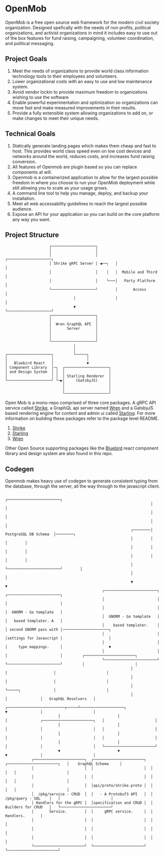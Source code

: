 # OpenMob

OpenMob is a free open source web framework for the modern civil society
organization. Designed spefically with the needs of non profits, political organizations, and activist organizations in mind it includes easy to use out of the box features for fund raising, campaigning, volunteer coordination, and political messaging.
## Project Goals

1. Meet the needs of organizations to provide world class information technology tools to their employees and volunteers.
2. Lower organizational costs with an easy to use and low maintenance system.
3. Avoid vendor lockin to provide maximum freedom to organizations wishing to use the software
4. Enable powerful experimentation and optimization so organizations can move fast and make measured improvements in their results.
5. Provide a fully extensible system allowing organizations to add on, or make changes to meet their unique needs.

## Technical Goals

1. Statically generate landing pages which makes them cheap and fast to host. This provides world class speed even on low cost devices and networks around the world, reduces costs, and increases fund raising conversion. 
2. All features of Openmob are plugin based so you can replace components at will.
3. Openmob is a containerized application to allow for the largest possible freedom in where you choose to run your OpenMob deployment while still allowing you to scale as your usage grows.
4. A command line tool to help you manage, deploy, and backup your installation.
5. Meet all web accessability guidelines to reach the largest possible audience.
6. Expose an API for your application so you can build on the core platform any way you want.

## Project Structure

                        ┌────────────────────┐
                        │                    │
                        │                    │        ┌────────────────────┐
                        │ Shrike gRPC Server │ ◀──┐   │                    │
                        │                    │    │   │  Mobile and Third  │
                        │                    │    └───│   Party Platform   │
                        └────────────────────┘        │       Access       │
                                   │                  │                    │
                                   ▼                  └────────────────────┘
                        ┌────────────────────┐
                        │                    │
                        │  Wren GraphQL API  │
                        │       Server       │
                        │                    │
                        │                    │
                        └────────────────────┘
                                   │
                                   │
    ┌────────────────────┐         └─────┐
    │                    │               │
    │   Bluebird React   │               ▼
    │ Component Library  │─┐  ┌────────────────────┐
    │ and Design System  │ │  │                    │
    │                    │ │  │ Starling Renderer  │
    └────────────────────┘ └─▶│     (GatsbyJS)     │
                              │                    │
                              │                    │
                              └────────────────────┘

Open Mob is a mono-repo comprised of three core packages. A gRPC API service
called
[Shrike](https://github.com/SteveCastle/openmob/tree/master/packages/shrike), a
GraphQL api server named
[Wren](https://github.com/SteveCastle/openmob/tree/master/packages/wren) and a
GatsbyJS based rendering engine for content and admin ui called
[Starling](https://github.com/SteveCastle/openmob/tree/master/packages/starling).
For more information on building these packages refer to the package level
README.

1. [Shrike](https://github.com/SteveCastle/openmob/tree/master/packages/shrike)
2. [Starling](https://github.com/SteveCastle/openmob/tree/master/packages/starling)
3. [Wren](https://github.com/SteveCastle/openmob/tree/master/packages/wren)

Other Open Source supporting packages like the
[Bluebird](https://github.com/SteveCastle/openmob/tree/master/packages/bluebird)
react component library and design system are also found in this repo.

## Codegen

Openmob makes heavy use of codegen to generate consistent typing from the database, through the server, all the
way through to the javascript client.

                                                                      ┌────────────────────────┐
                                                                      │                        │
                                                                      │                        │
                                                                      │                        │
                                                             ┌────────│  PostgreSQL DB Schema  │────────┐
                                                             │        │                        │        │
                                                             │        │                        │        │
                                                             │        │                        │        │
                                                             │        └────────────────────────┘        │
                                                             │                                          │
                                                             ▼                                          ▼
                                                ┌────────────────────────┐                 ┌────────────────────────┐
                                                │                        │                 │                        │
                                                │                        │                 │  GNORM - Go template   │
                                                │  GNORM - Go template   │                 │   based templater. A   │
                                                │    based templater.    │                 │ second GNORM pass with │─────────────────────┐
                                                │                        │                 │settings for Javascript │                     │
                                                │                        │                 │     type mappings.     │                     ▼
                                                │                        │                 │                        │         ┌───────────────────────┐
                                                └────────────────────────┘                 └────────────────────────┘         │                       │
                                                             │                                          │                     │                       │
                                                             │                                          │                     │                       │
                                                             │                                          └─────┐               │                       │
                                                             │                                                │               │   GraphQL Resolvers   │
                            ┌──────────────────────────┬─────┴────────────────────┐                           ▼               │                       │
                            │                          │                          │               ┌───────────────────────┐   │                       │
                            │                          │                          │               │                       │   │                       │
                            │                          │                          │               │                       │   │                       │
                            │                          │                          │               │                       │   └───────────────────────┘
                            ▼                          ▼                          ▼               │                       │
                ┌───────────────────────┐  ┌───────────────────────┐  ┌───────────────────────┐   │    GraphQL Schema     │
                │                       │  │                       │  │                       │   │                       │
                │                       │  │                       │  │                       │   │                       │
                │                       │  │api/proto/shrike.proto │  │                       │   │                       │
                │  /pkg/service - CRUD  │  │   - A Protobuf3 API   │  │   /pkg/query - SQL    │   │                       │
                │ Handlers for the gRPC │  │specification and CRUD │  │   Builders for CRUD   │   └───────────────────────┘
                │       Service.        │  │     gRPC service.     │  │       Handlers.       │
                │                       │  │                       │  │                       │
                │                       │  │                       │  │                       │
                │                       │  │                       │  │                       │
                └───────────────────────┘  └───────────────────────┘  └───────────────────────┘
